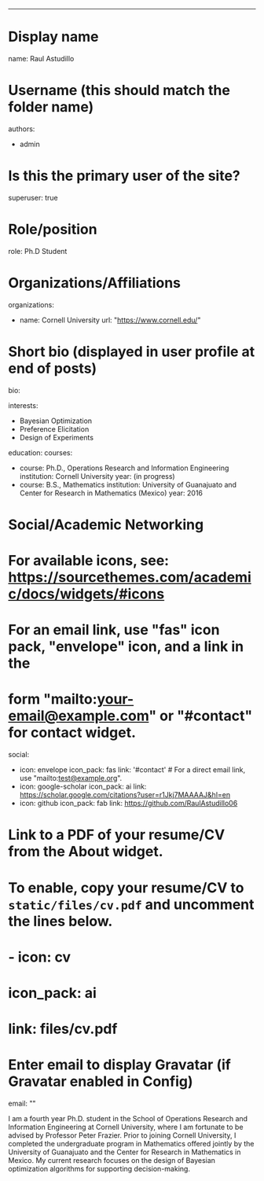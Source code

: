 ---
# Display name
name: Raul Astudillo

# Username (this should match the folder name)
authors:
- admin

# Is this the primary user of the site?
superuser: true

# Role/position
role: Ph.D Student

# Organizations/Affiliations
organizations:
- name: Cornell University
  url: "https://www.cornell.edu/"

# Short bio (displayed in user profile at end of posts)
bio:

interests:
- Bayesian Optimization
- Preference Elicitation
- Design of Experiments

education:
  courses:
  - course: Ph.D., Operations Research and Information Engineering
    institution: Cornell University
    year: (in progress)
  - course: B.S., Mathematics
    institution: University of Guanajuato and Center for Research in Mathematics (Mexico)
    year: 2016

# Social/Academic Networking
# For available icons, see: https://sourcethemes.com/academic/docs/widgets/#icons
#   For an email link, use "fas" icon pack, "envelope" icon, and a link in the
#   form "mailto:your-email@example.com" or "#contact" for contact widget.
social:
- icon: envelope
  icon_pack: fas
  link: '#contact'  # For a direct email link, use "mailto:test@example.org".
- icon: google-scholar
  icon_pack: ai
  link: https://scholar.google.com/citations?user=r1Jkj7MAAAAJ&hl=en
- icon: github
  icon_pack: fab
  link: https://github.com/RaulAstudillo06
# Link to a PDF of your resume/CV from the About widget.
# To enable, copy your resume/CV to `static/files/cv.pdf` and uncomment the lines below.  
# - icon: cv
#   icon_pack: ai
#   link: files/cv.pdf

# Enter email to display Gravatar (if Gravatar enabled in Config)
email: ""

I am a fourth year Ph.D. student in the School of Operations Research and Information Engineering at Cornell University, where I am fortunate to be advised by Professor Peter Frazier. Prior to joining Cornell University, I completed the undergraduate program in Mathematics offered jointly by the University of Guanajuato and the Center for Research in Mathematics in Mexico. My current research focuses on the design of Bayesian optimization algorithms for supporting decision-making.
